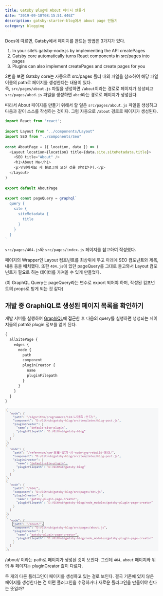 ```yaml
---
title: Gatsby Blog에 About 페이지 만들기
date: "2019-09-10T08:15:51.446Z"
description: gatsby-starter-blog에서 about page 만들기
category: blogging
---
```


Docs에 따르면, Gatsby에서 페이지를 만드는 방법은 3가지가 있다.

1. In your site’s gatsby-node.js by implementing the API createPages
2. Gatsby core automatically turns React components in src/pages into pages
3. Plugins can also implement createPages and create pages for you

2번을 보면 Gatsby core는 자동으로 src/pages 폴더 내의 파일을 참조하여 해당 파일 이름의 path로 페이지를 생성한다는 내용이 있다.  
즉, `src/pages/about.js` 파일을 생성하면 `/about`이라는 경로로 페이지가 생성되고 `src/pages/abcd.js` 파일을 생성하면 `abcd`라는 경로로 페이지가 생성된다.

따라서 About 페이지를 만들기 위해서 할 일은 `src/pages/about.js` 파일을 생성하고 다음과 같이 소스를 작성하는 것이다. 그럼 자동으로 `/about` 경로로 페이지가 생성된다.

```javascript
import React from 'react';

import Layout from "../components/Layout"
import SEO from "../components/Seo"

const AboutPage = ({ location, data }) => (
  <Layout location={location} title={data.site.siteMetadata.title}>
    <SEO title="About" />
    <h1>About Me</h1>
    <p>안녕하세요 제 블로그에 오신 것을 환영합니다.</p>
  </Layout>
)

export default AboutPage

export const pageQuery = graphql`
  query {
    site {
      siteMetadata {
        title
      }
    }
  }
`
```

`src/pages/404.js`와 `src/pages/index.js` 페이지를 참고하여 작성했다.

페이지의 Wrapper인 Layout 컴포넌트를 최상위에 두고 아래에 SEO 컴포넌트와 제목, 내용 등을 배치했다. 또한 `404.js`에 있던 pageQuery를 그대로 들고와서 Layout 컴포넌트가 필요로 하는 데이터를 가져올 수 있게 만들었다.

(이 GraphQL Query는 pageQuery라는 변수로 export 되어야 하며, 작성된 컴포넌트의 props로 받게 되는 것 같다)

## 개발 중 GraphiQL로 생성된 페이지 목록을 확인하기

개발 서버를 실행하여 [GraphiQL](`localhost:8000/__graphql`)에 접근한 후 다음의 query를 실행하면 생성되는 페이지들의 path와 plugin 정보를 얻게 된다.

```graphql
{
  allSitePage {
    edges {
      node {
        path
        component
        pluginCreator {
          name
          pluginFilepath
        }
      }
    }
  }
}
```

![allSitePage query result](./gatsby-plugin-page-creator.png)

/about/ 이라는 path로 페이지가 생성된 것이 보인다. 그런데 `404`, `about` 페이지와 위의 두 페이지는 pluginCreator 값이 다르다.

두 개의 다른 플러그인이 페이지를 생성하고 있는 걸로 보인다. 결국 기존에 있지 않은 페이지를 생성한다는 건 어떤 플러그인을 수정하거나 새로운 플러그인을 만들어야 한다는 뜻일까?
